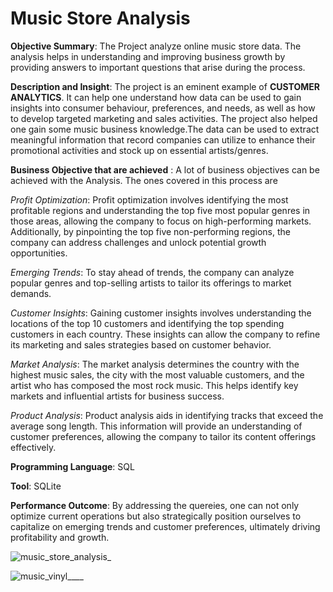 # Music Store Analysis
**Objective Summary**: The Project analyze online music store data. The analysis helps in understanding and improving business growth by providing answers to important questions that arise during the process.



**Description and Insight**: The project is an eminent example of **CUSTOMER ANALYTICS**. It can help one understand how data can be used to gain insights into consumer behaviour, preferences, and needs, as well as how to develop targeted marketing and sales activities. The project also helped one gain some music business knowledge.The data can be used to extract meaningful information that record companies can utilize to enhance their promotional activities and stock up on essential artists/genres.



**Business Objective that are achieved** : A lot of business objectives can be achieved with the Analysis. The ones covered in this process are

*Profit Optimization*: 
Profit optimization involves identifying the most profitable regions and understanding the top five most popular genres in those areas, allowing the company to focus on high-performing markets. Additionally, by pinpointing the top five non-performing regions, the company can address challenges and unlock potential growth opportunities.


*Emerging Trends*:
To stay ahead of trends, the company can analyze popular genres and top-selling artists to tailor its offerings to market demands.


*Customer Insights*: 
Gaining customer insights involves understanding the locations of the top 10 customers and identifying the top spending customers in each country. These insights can allow the company to refine its marketing and sales strategies based on customer behavior.


*Market Analysis*:
The market analysis determines the country with the highest music sales, the city with the most valuable customers, and the artist who has composed the most rock music. This helps identify key markets and influential artists for business success.


*Product Analysis*: 
Product analysis aids in identifying tracks that exceed the average song length. This information will provide an understanding of customer preferences, allowing the company to tailor its content offerings effectively.



**Programming Language**: SQL



**Tool**: SQLite



**Performance Outcome**: By addressing the quereies, one can not only optimize current operations but also strategically position ourselves to capitalize on emerging trends and customer preferences, ultimately driving profitability and growth.


![music_store_analysis_](https://github.com/user-attachments/assets/9e605d21-fe14-405a-95e1-20fdf8a671ef)



![music_vinyl____](https://github.com/user-attachments/assets/99a8f913-2e14-4e91-a474-faf8e95dface)


